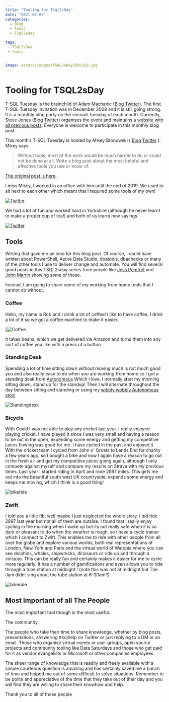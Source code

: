 ```yaml
---
title: "Tooling for TSql2sDay"
date: "2021-02-09" 
categories:
  - Blog
  - Tools
  - TSql2sDay

tags:
 - TSql2sDay
 - tools


image: assets/images/TSQL2sDay150x150.jpg
---
```


# Tooling for TSQL2sDay

T-SQL Tuesday is the brainchild of Adam Machanic ([Blog](http://dataeducation.com/)  [Twitter](https://twitter.com/adammachanic?lang=en)). The first T-SQL Tuesday invitation was in December 2009 and it is still going strong. It is a monthly blog party on the second Tuesday of each month. Currently, Steve Jones ([Blog](https://voiceofthedba.com/)  [Twitter](https://twitter.com/way0utwest)) organises the event and maintains [a website with all previous posts](http://tsqltuesday.com/). Everyone is welcome to participate in this monthly blog post.

This month’s T-SQL Tuesday is hosted by Mikey Bronowski ( [Blog](https://www.bronowski.it/blog/)  [Twitter](https://twitter.com/@MikeyBronowski) ). Mikey says: 

>Without tools, most of the work would be much harder to do or could not be done at all. Write a blog post about the most helpful and effective tools you use or know of.

[The original post is here.](https://www.bronowski.it/blog/2021/02/t-sql-tuesday-135-the-outstanding-tools-of-the-trade-that-make-your-job-awesome/)

I miss Mikey, I worked in an office with him until the end of 2019. We used to sit next to each other which meant that I required some tools of my own!

[![Twitter](https://blog.robsewell.com//assets/uploads/2021/mikeyredgatewall.png)](https://twitter.com/sqldbawithbeard/status/1113346708631629824)

We had a lot of fun and worked hard in Yorkshire (although he never learnt to make a proper cup of tea!) and both of us learnt new sayings

[![Twitter](https://blog.robsewell.com//assets/uploads/2021/mikeytea.png)](https://twitter.com/MikeyBronowski/status/1247998435644456960)

## Tools

Writing that gave me an idea for this blog post. Of course, I could have written about PowerShell, Azure Data Studio, dbatools, dbachecks or many of the other tools I use to deliver change and automate. You will find several good posts in this TSQL2sday series from people like [Jess Pomfret](https://jesspomfret.com/t-sql-tuesday-135/) and [John Martin](https://jqmartin.info/2021/02/09/t-sql-tuesday-135-tools-of-the-trade/) showing some of those.

Instead, I am going to share some of my working from home tools that I cannot do without.

### Coffee

Hello, my name is Rob and I drink a lot of coffee! I like to have coffee, I drink a lot of it so we got a coffee machine to make it easier.

[![Coffee](https://blog.robsewell.com//assets/uploads/2021/CoffeeMachine.jpg)

It takes beans, which we get delivered via Amazon and turns them into any sort of coffee you like with a press of a button.

### Standing Desk

Spending a lot of time sitting down without moving much is not much good you and also really easy to do when you are working from home so I got a standing desk from [Autonomous](https://www.autonomous.ai/standing-desks/smartdesk-2-business) Which I love. I normally start my morning sitting down, stand up for the standup! Then I will alternate throughout the day between sitting and standing or using my [wibbly wobbly Autonomous stool](https://www.autonomous.ai/office-chairs/ergonomic-stool)

![Standingdesk](https://blog.robsewell.com//assets/uploads/2021/standingdesk.jpg)

### Bicycle

With Covid I was not able to play any cricket last year. I really enjoyed playing cricket. I have played it since I was very small and having a reason to be out in the open, expending some energy and getting my competitive juices flowing was good for me. I have cycled in the past and enjoyed it. With the cricket team I cycled from John o' Groats to Lands End for charity a few years ago, so I bought a bike and now I again have a reason to go out in the fresh air and get my competitive juices going again, although I only compete against myself and compare my results on Strava with my previous times. Last year I started riding in April and rode 2897 miles. This gets me out into the beautiful south west UK countryside, expends some energy and keeps me moving, which I think is a good thing!

![bikeride](https://blog.robsewell.com//assets/uploads/2021/bikeride.jpg)

### Zwift

I told you a little fib, well maybe I just neglected the whole story. I _did_ ride 2897 last year but not all of them are outside. I found that I really enjoy cycling in the morning when I wake up but its not really safe when it is so dark or pleasant to do when the weather is rough, so I have a cycle trainer which I connect to Zwift. This enables me to ride with other people from all over the globe and explore various worlds, both real representations of London, New York and Paris and the virtual world of Watopia where you can see dolphins, whales, shipwrecks, dinosaurs or ride up and through a volcano. This can be really fun and certainly makes it easier for me to cycle more regularly. It has a number of gamifications and even allows you to ride through a tube station at midnight ! (note this was not at midnight but The Jam didnt sing about the tube station at 6-30am!!)

![bikeride](https://blog.robsewell.com//assets/uploads/2021/tubestation.jpg)

## Most Important of all The People

The most important tool though is the most useful. 

The community.

The people who take their time to share knowledge, whether by blog posts, presentations, answering #sqlhelp on Twitter or just replying to a DM or an email. Those who organise virtual events or user groups, open source projects and community tooling like Data Saturdays and those who get paid for it as vendor evangelists or Microsoft or other companies employees. 

The sheer range of knowledge that is readily and freely available with a simple courteous question is amazing and has certainly saved me a bunch of time and helped me out of some difficult to solve situations. Remember to be polite and appreciative of the time that they take out of their day and you will find they are willing to share their knowhow and help.

Thank you to all of those people
